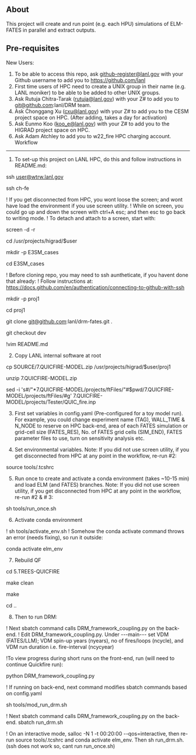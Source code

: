About
--------------------------------------------------------------------------------

This project will create and run point (e.g. each HPU) simulations of ELM-FATES in parallel and extract outputs.

Pre-requisites
--------------------------------------------------------------------------------
New Users:

1. To be able to access this repo, ask github-register@lanl.gov with your Github username to add you to https://github.com/lanl
2. First time users of HPC need to create a UNIX group in their name (e.g. LANL moniker) to be able to be added to other UNIX groups.
3. Ask Rutuja Chitra-Tarak (rutuja@lanl.gov) with your Z# to add you to git@github.com:lanl/DRM team.
4. Ask Chonggang Xu (cxu@lanl.gov) with your Z# to add you to the CESM project space on HPC. (After adding, takes a day for activation)
5. Ask Eunmo Koo (koo_e@lanl.gov) with your Z# to add you to the HIGRAD project space on HPC.
6. Ask Adam Atchley to add you to w22_fire HPC charging account.
Workflow
--------------------------------------------------------------------------------
1. To set-up this project on LANL HPC, do this and follow instructions in README.md:

ssh user@wtrw.lanl.gov

ssh ch-fe

! If you get disconnected from HPC, you wont loose the screen; and wont have load the environment if you use screen utility.
! While on screen, you could go up and down the screen with ctrl+A esc; and then esc to go back to writing mode.
! To detach and attach to a screen, start with:

screen -d -r

cd /usr/projects/higrad/$user

mkdir -p E3SM_cases

cd E3SM_cases

! Before cloning repo, you may need to ssh auntheticate, if you havent done that already: 
! Follow instructions at: https://docs.github.com/en/authentication/connecting-to-github-with-ssh

mkdir -p proj1

cd proj1

git clone git@github.com:lanl/drm-fates.git .

git checkout dev

!vim README.md

2. Copy LANL internal software at root

cp SOURCE/7.QUICFIRE-MODEL.zip /usr/projects/higrad/$user/proj1

unzip 7.QUICFIRE-MODEL.zip

sed -i 's#/"*7.QUICFIRE-MODEL/projects/ftFiles/"#$pwd/7.QUICFIRE-MODEL/projects/ftFiles/#g' 7.QUICFIRE-MODEL/projects/Tester/QUIC_fire.inp

3. First set variables in config.yaml (Pre-configured for a toy model run). For example, you could change experiment name (TAG), WALL_TIME & N_NODE to reserve on HPC back-end, area of each FATES simulation or grid-cell size (FATES_RES), No. of FATES grid cells (SIM_END), FATES parameter files to use, turn on sensitivity analysis etc. 

4. Set environmental variables. Note: If you did not use screen utility, if you get disconnected from HPC at any point in the workflow, re-run #2:

source tools/.tcshrc

5. Run once to create and activate a conda environment (takes ~10-15 min) and load ELM (and FATES) branches. Note: If you did not use screen utility, if you get disconnected from HPC at any point in the workflow, re-run #2 & # 3:

sh tools/run_once.sh

6. Activate conda environment

! sh tools/activate_env.sh 
! Somehow the conda activate command throws an error (needs fixing), so run it outside:

conda activate elm_env

7. Rebuild QF

cd 5.TREES-QUICFIRE

make clean

make

cd ..

8. Then to run DRM:

! Next sbatch command calls DRM_framework_coupling.py on the back-end.
! Edit DRM_framework_coupling.py. Under ---main--- set VDM (FATES/LLM); VDM spin-up years (nyears), no of fires/loops (ncycle), and VDM run duration i.e. fire-interval (ncycyear)

!To view progress during short runs on the front-end, run (will need to continue Quickfire run): 

python DRM_framework_coupling.py

! If running on back-end, next command modifies sbatch commands based on config.yaml

sh tools/mod_run_drm.sh

! Next sbatch command calls DRM_framework_coupling.py on the back-end.
sbatch run_drm.sh 

! On an interactive mode, salloc -N 1 -t 00:20:00 --qos=interactive, then re-run source tools/.tcshrc and conda activate elm_env. Then sh run_drm.sh. (ssh does not work so, cant run run_once.sh)
